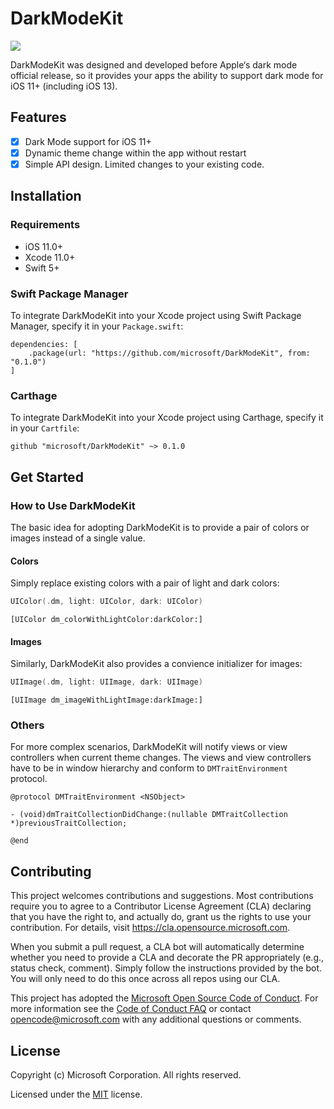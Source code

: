 # DarkModeKit

![](https://github.com/microsoft/DarkModeKit/workflows/CI/badge.svg)

DarkModeKit was designed and developed before Apple‘s dark mode official release, so it provides your apps the ability to support dark mode for iOS 11+ (including iOS 13).

## Features

- [x] Dark Mode support for iOS 11+
- [x] Dynamic theme change within the app without restart
- [x] Simple API design. Limited changes to your existing code.

## Installation

### Requirements

- iOS 11.0+
- Xcode 11.0+
- Swift 5+

### Swift Package Manager

To integrate DarkModeKit into your Xcode project using Swift Package Manager, specify it in your `Package.swift`:

```
dependencies: [
    .package(url: "https://github.com/microsoft/DarkModeKit", from: "0.1.0")
]
```

### Carthage

To integrate DarkModeKit into your Xcode project using Carthage, specify it in your `Cartfile`:

```
github "microsoft/DarkModeKit" ~> 0.1.0
```

## Get Started

### How to Use DarkModeKit

The basic idea for adopting DarkModeKit is to provide a pair of colors or images instead of a single value.

#### Colors

Simply replace existing colors with a pair of light and dark colors:

```swift
UIColor(.dm, light: UIColor, dark: UIColor)
```

```objc
[UIColor dm_colorWithLightColor:darkColor:]
```

#### Images

Similarly, DarkModeKit also provides a convience initializer for images:

```swift
UIImage(.dm, light: UIImage, dark: UIImage)
```

```objc
[UIImage dm_imageWithLightImage:darkImage:]
```

### Others

For more complex scenarios, DarkModeKit will notify views or view controllers when current theme changes. The views and view controllers have to be in window hierarchy and conform to `DMTraitEnvironment` protocol.

```objc
@protocol DMTraitEnvironment <NSObject>

- (void)dmTraitCollectionDidChange:(nullable DMTraitCollection *)previousTraitCollection;

@end
```

## Contributing

This project welcomes contributions and suggestions. Most contributions require you to agree to a
Contributor License Agreement (CLA) declaring that you have the right to, and actually do, grant us
the rights to use your contribution. For details, visit https://cla.opensource.microsoft.com.

When you submit a pull request, a CLA bot will automatically determine whether you need to provide
a CLA and decorate the PR appropriately (e.g., status check, comment). Simply follow the instructions
provided by the bot. You will only need to do this once across all repos using our CLA.

This project has adopted the [Microsoft Open Source Code of Conduct](https://opensource.microsoft.com/codeofconduct/).
For more information see the [Code of Conduct FAQ](https://opensource.microsoft.com/codeofconduct/faq/) or
contact [opencode@microsoft.com](mailto:opencode@microsoft.com) with any additional questions or comments.

## License

Copyright (c) Microsoft Corporation. All rights reserved.

Licensed under the [MIT](LICENSE) license.
